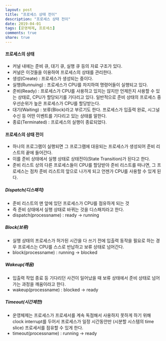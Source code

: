 ```yaml
---
layout: post
title: "프로세스 상태 전이"
description: "프로세스 상태 전이"
date: 2019-04-01
tags: [운영체제, 프로세스]
comments: true
share: true
---
```


#### 프로세스의 상태
* 커널 내에는 준비 큐, 대기 큐, 실행 큐 등의 자료 구조가 있다.
* 커널은 이것들을 이용하여 프로세스의 상태를 관리한다.
* 생성(Create) : 프로세스가 생성되는 중이다.
* 실행(Runnuing) : 프로세스가 CPU를 차지하여 명령어들이 실행되고 있다.
* 준비(Ready) : 프로세스가 CPU를 사용하고 있지는 않지만 언제든지 사용할 수 있는 상태로, CPU가 할당되기를 기다리고 있다. 일반적으로 준비 상태의 프로세스 중 우선순위가 높은 프로세스가 CPU를 할당받는다.
* 대기(Waiting) : 보류(Block)라고 부르기도 한다. 프로세스가 입출력 완료, 시그널 수신 등 어떤 이벤트를 기다리고 있는 상태를 말한다.
* 종료(Terminated) : 프로세스의 실행이 종료되었다.

#### 프로세스의 상태 전이
* 하나의 프로그램이 실행되면 그 프로그램에 대응되는 프로세스가 생성되어 준비 리스트의 끝에 들어간다.
* 이를 준비 상태에서 실행 상태로 상태전이(State Transition)가 된다고 한다.
* 준비 리스트 상의 다른 프로세스들이 CPU를 할당받아 준비 리스트를 떠나면, 그 프로세스는 점차 준비 리스트의 앞으로 나가게 되고 언젠가 CPU를 사용할 수 있게 된다.

##### Dispatch(디스패치)
* 준비 리스트의 맨 앞에 있던 프로세스가 CPU를 점유하게 되는 것
* 즉 준비 상태에서 실행 상태로 바뀌는 것을 디스패치라고 한다.
* dispatch(processname) : ready -> running

##### Block(보류)
* 실행 상태의 프로세스가 허가된 시간을 다 쓰기 전에 입출력 동작을 필요로 하는 경우 프로세스는 CPU를 스스로 반납하고 보류 상태로 넘어간다.
* block(processname) : running -> blocked

##### Wakeup(깨움)
* 입출력 작업 종료 등 기다리던 사건이 일어났을 때 보류 상태에서 준비 상태로 넘어 가는 과정을 깨움이라고 한다.
* wakeup(processname) : blocked -> ready

##### Timeout(시간제한)
* 운영체제는 프로세스가 프로세서를 계속 독점해서 사용하지 못하게 하기 위해 clock interrupt를 두어서 프로세스가 일정 시간동안만 (시분할 시스템의 time slice) 프로세서를 점유할 수 있게 한다.
* timeout(processname) : running -> ready